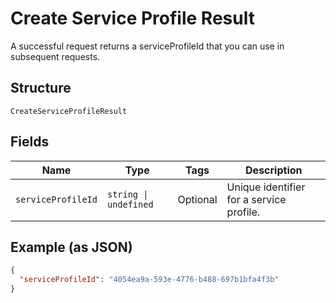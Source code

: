 
# Create Service Profile Result

A successful request returns a serviceProfileId that you can use in subsequent requests.

## Structure

`CreateServiceProfileResult`

## Fields

| Name | Type | Tags | Description |
|  --- | --- | --- | --- |
| `serviceProfileId` | `string \| undefined` | Optional | Unique identifier for a service profile. |

## Example (as JSON)

```json
{
  "serviceProfileId": "4054ea9a-593e-4776-b488-697b1bfa4f3b"
}
```


